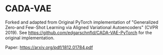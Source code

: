 # CADA-VAE
Forked and adapted from Original PyTorch implementation of "Generalized Zero-and Few-Shot Learning via Aligned Variational Autoencoders" (CVPR 2019).
See https://github.com/edgarschnfld/CADA-VAE-PyTorch for the original implementation.

Paper: https://arxiv.org/pdf/1812.01784.pdf

